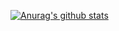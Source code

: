 [![Anurag's github stats](https://github-readme-stats.vercel.app/api?username=nymann)](https://github.com/nymann)
